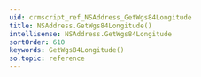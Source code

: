 ```yaml
---
uid: crmscript_ref_NSAddress_GetWgs84Longitude
title: NSAddress.GetWgs84Longitude()
intellisense: NSAddress.GetWgs84Longitude
sortOrder: 610
keywords: GetWgs84Longitude()
so.topic: reference
---
```





